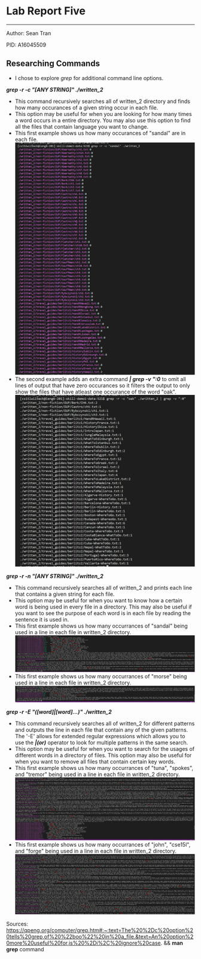 # Lab Report Five 
---
Author: Sean Tran 

PID: A16045509

## Researching Commands
* I chose to explore _grep_ for additional command line options.

***grep -r -c "[ANY STRING]" ./written_2***
* This command recursively searches all of written_2 directory and finds how many occurances of a given string occur in each file.
* This option may be useful for when you are looking for how many times a word occurs in a entire directory. You may also use this option to find all the files that contain language you want to change.
* This first example shows us how many occurances of "sandal" are in each file. 
![Image](3.12.1.PNG)
* The second example adds an extra command ***| grep -v ":0*** to omit all lines of output that have zero occurances so it filters the output to only show the files that have atleast one occurance of the word "oak".
![Image](3.12.0.PNG)

***grep -r -n "[ANY STRING]" ./written_2***
* This command recursively searches all of written_2 and prints each line that contains a given string for each file. 
* This option may be useful for when you want to know how a certain word is being used in every file in a directory. This may also be useful if you want to see the purpose of each word is in each file by reading the sentence it is used in. 
* This first example shows us how many occurrances of "sandal" being used in a line in each file in written_2 directory. 
![Image](3.12.2.PNG)
* This first example shows us how many occurrances of "morse" being used in a line in each file in written_2 directory. 
![Image](3.12.3.PNG)
 
 ***grep -r -E "([word]|[word]...)" ./written_2***
* This command recursively searches all of written_2 for different patterns and outputs the line in each file that contain any of the given patterns. The '-E' allows for extended regular expressions which allows you to use the ***|(or)*** operator to look for multiple patterns in the same search.
* This option may be useful for when you want to search for the usages of different words in a directory of files. This option may also be useful for when you want to remove all files that contain certain key words. 
* This first example shows us how many occurrances of "tuna", "spokes", and "tremor" being used in a line in each file in written_2 directory. 
![Image](3.12.4.PNG)
* This first example shows us how many occurrances of "john", "cse15l", and "forge" being used in a line in each file in written_2 directory. 
![Image](3.12.5.PNG)

 Sources: https://qpeng.org/computer/grep.htm#:~:text=The%20%2Dc%20option%20tells%20grep,of%20%22boo%22%20in%20a_file.&text=An%20option%20more%20useful%20for,is%20%2Di%2C%20ignore%20case. && **man grep** command
 
